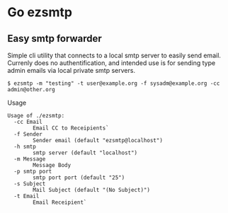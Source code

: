 # Go ezsmtp

## Easy smtp forwarder

Simple cli utility that connects to a local smtp server to easily send
email.  Currenly does no authentification, and intended use is for sending
type admin emails via local private smtp servers. 

```
$ ezsmtp -m "testing" -t user@example.org -f sysadm@example.org -cc admin@other.org
```

Usage

```
Usage of ./ezsmtp:
  -cc Email
        Email CC to Receipients`
  -f Sender
        Sender email (default "ezsmtp@localhost")
  -h smtp
        smtp server (default "localhost")
  -m Message
        Message Body
  -p smtp port
        smtp port port (default "25")
  -s Subject
        Mail Subject (default "(No Subject)")
  -t Email
        Email Receipient`
```





